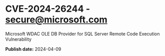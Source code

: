 # CVE-2024-26244 - secure@microsoft.com

Microsoft WDAC OLE DB Provider for SQL Server Remote Code Execution Vulnerability

**Publish date:** 2024-04-09
